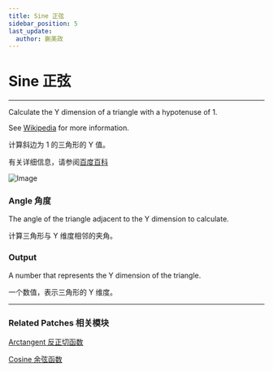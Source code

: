 ```yaml
---
title: Sine 正弦
sidebar_position: 5
last_update:
  author: 蒯美政
---
```


# Sine 正弦

---

Calculate the Y dimension of a triangle with a hypotenuse of 1.

See [Wikipedia](https://en.wikipedia.org/wiki/Trigonometric_functions) for more information.

计算斜边为 1 的三角形的 Y 值。

有关详细信息，请参阅[百度百科](https://link.jianshu.com/?t=http://baike.baidu.com/link?url=LHHVermrOYp8XKHATVvRg21Vj4eRaCXqGk6RoMr0_0rDuUUbseZeTiQIiRIBGbTHugB_2noAlJhOXBqO5L9NF31T669u77XzjiBM7X1XGELJgca6XgAsz0sNsWxNluEePz5-lfBVeMDS3Zho-q2vwa)

![Image](@site/static/img/docs/Math/sine.png)

### Angle 角度

The angle of the triangle adjacent to the Y dimension to calculate.

计算三角形与 Y 维度相邻的夹角。

### Output

A number that represents the Y dimension of the triangle.

一个数值，表示三角形的 Y 维度。

---

### Related Patches 相关模块

[Arctangent 反正切函数](./Arctangent.md)

[Cosine 余弦函数](./Cosine.md)

